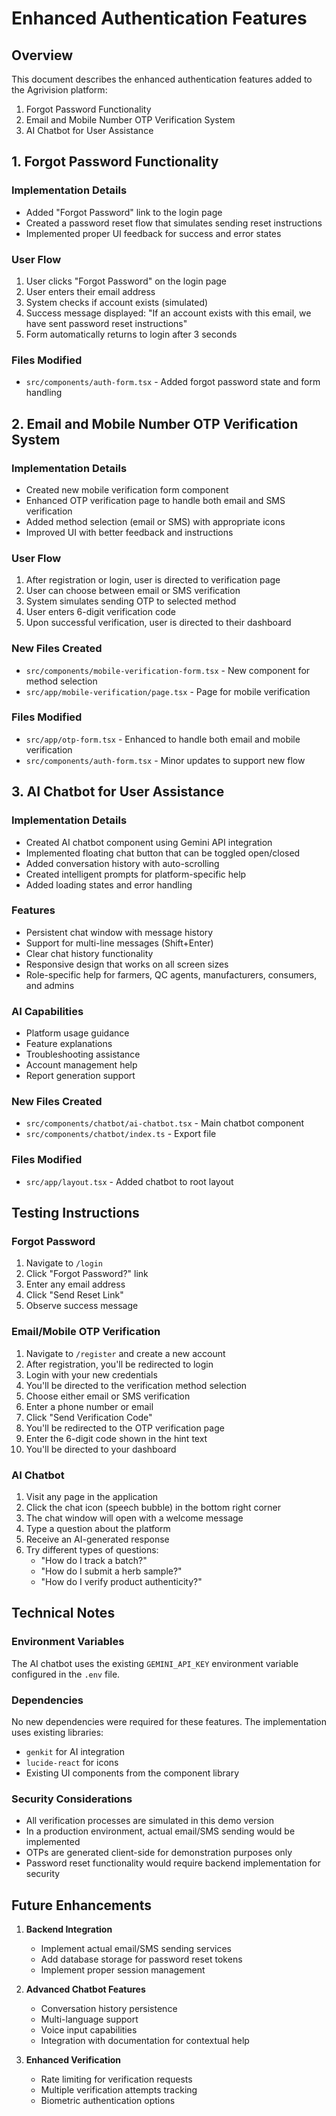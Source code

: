 # Enhanced Authentication Features

## Overview
This document describes the enhanced authentication features added to the Agrivision platform:
1. Forgot Password Functionality
2. Email and Mobile Number OTP Verification System
3. AI Chatbot for User Assistance

## 1. Forgot Password Functionality

### Implementation Details
- Added "Forgot Password" link to the login page
- Created a password reset flow that simulates sending reset instructions
- Implemented proper UI feedback for success and error states

### User Flow
1. User clicks "Forgot Password" on the login page
2. User enters their email address
3. System checks if account exists (simulated)
4. Success message displayed: "If an account exists with this email, we have sent password reset instructions"
5. Form automatically returns to login after 3 seconds

### Files Modified
- `src/components/auth-form.tsx` - Added forgot password state and form handling

## 2. Email and Mobile Number OTP Verification System

### Implementation Details
- Created new mobile verification form component
- Enhanced OTP verification page to handle both email and SMS verification
- Added method selection (email or SMS) with appropriate icons
- Improved UI with better feedback and instructions

### User Flow
1. After registration or login, user is directed to verification page
2. User can choose between email or SMS verification
3. System simulates sending OTP to selected method
4. User enters 6-digit verification code
5. Upon successful verification, user is directed to their dashboard

### New Files Created
- `src/components/mobile-verification-form.tsx` - New component for method selection
- `src/app/mobile-verification/page.tsx` - Page for mobile verification

### Files Modified
- `src/app/otp-form.tsx` - Enhanced to handle both email and mobile verification
- `src/components/auth-form.tsx` - Minor updates to support new flow

## 3. AI Chatbot for User Assistance

### Implementation Details
- Created AI chatbot component using Gemini API integration
- Implemented floating chat button that can be toggled open/closed
- Added conversation history with auto-scrolling
- Created intelligent prompts for platform-specific help
- Added loading states and error handling

### Features
- Persistent chat window with message history
- Support for multi-line messages (Shift+Enter)
- Clear chat history functionality
- Responsive design that works on all screen sizes
- Role-specific help for farmers, QC agents, manufacturers, consumers, and admins

### AI Capabilities
- Platform usage guidance
- Feature explanations
- Troubleshooting assistance
- Account management help
- Report generation support

### New Files Created
- `src/components/chatbot/ai-chatbot.tsx` - Main chatbot component
- `src/components/chatbot/index.ts` - Export file

### Files Modified
- `src/app/layout.tsx` - Added chatbot to root layout

## Testing Instructions

### Forgot Password
1. Navigate to `/login`
2. Click "Forgot Password?" link
3. Enter any email address
4. Click "Send Reset Link"
5. Observe success message

### Email/Mobile OTP Verification
1. Navigate to `/register` and create a new account
2. After registration, you'll be redirected to login
3. Login with your new credentials
4. You'll be directed to the verification method selection
5. Choose either email or SMS verification
6. Enter a phone number or email
7. Click "Send Verification Code"
8. You'll be redirected to the OTP verification page
9. Enter the 6-digit code shown in the hint text
10. You'll be directed to your dashboard

### AI Chatbot
1. Visit any page in the application
2. Click the chat icon (speech bubble) in the bottom right corner
3. The chat window will open with a welcome message
4. Type a question about the platform
5. Receive an AI-generated response
6. Try different types of questions:
   - "How do I track a batch?"
   - "How do I submit a herb sample?"
   - "How do I verify product authenticity?"

## Technical Notes

### Environment Variables
The AI chatbot uses the existing `GEMINI_API_KEY` environment variable configured in the `.env` file.

### Dependencies
No new dependencies were required for these features. The implementation uses existing libraries:
- `genkit` for AI integration
- `lucide-react` for icons
- Existing UI components from the component library

### Security Considerations
- All verification processes are simulated in this demo version
- In a production environment, actual email/SMS sending would be implemented
- OTPs are generated client-side for demonstration purposes only
- Password reset functionality would require backend implementation for security

## Future Enhancements

1. **Backend Integration**
   - Implement actual email/SMS sending services
   - Add database storage for password reset tokens
   - Implement proper session management

2. **Advanced Chatbot Features**
   - Conversation history persistence
   - Multi-language support
   - Voice input capabilities
   - Integration with documentation for contextual help

3. **Enhanced Verification**
   - Rate limiting for verification requests
   - Multiple verification attempts tracking
   - Biometric authentication options